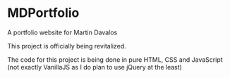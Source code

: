 # MDPortfolio
A portfolio website for Martin Davalos

This project is officially being revitalized.

The code for this project is being done in pure HTML, CSS and JavaScript (not exactly VanillaJS as I do plan to use jQuery at the least)
